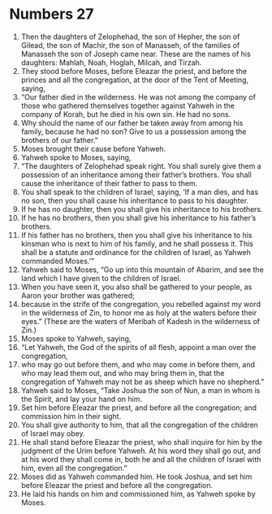 ﻿
# Numbers 27
1. Then the daughters of Zelophehad, the son of Hepher, the son of Gilead, the son of Machir, the son of Manasseh, of the families of Manasseh the son of Joseph came near. These are the names of his daughters: Mahlah, Noah, Hoglah, Milcah, and Tirzah. 
2. They stood before Moses, before Eleazar the priest, and before the princes and all the congregation, at the door of the Tent of Meeting, saying, 
3. “Our father died in the wilderness. He was not among the company of those who gathered themselves together against Yahweh in the company of Korah, but he died in his own sin. He had no sons. 
4. Why should the name of our father be taken away from among his family, because he had no son? Give to us a possession among the brothers of our father.” 
5. Moses brought their cause before Yahweh. 
6. Yahweh spoke to Moses, saying, 
7. “The daughters of Zelophehad speak right. You shall surely give them a possession of an inheritance among their father’s brothers. You shall cause the inheritance of their father to pass to them. 
8. You shall speak to the children of Israel, saying, ‘If a man dies, and has no son, then you shall cause his inheritance to pass to his daughter. 
9. If he has no daughter, then you shall give his inheritance to his brothers. 
10. If he has no brothers, then you shall give his inheritance to his father’s brothers. 
11. If his father has no brothers, then you shall give his inheritance to his kinsman who is next to him of his family, and he shall possess it. This shall be a statute and ordinance for the children of Israel, as Yahweh commanded Moses.’” 
12. Yahweh said to Moses, “Go up into this mountain of Abarim, and see the land which I have given to the children of Israel. 
13. When you have seen it, you also shall be gathered to your people, as Aaron your brother was gathered; 
14. because in the strife of the congregation, you rebelled against my word in the wilderness of Zin, to honor me as holy at the waters before their eyes.” (These are the waters of Meribah of Kadesh in the wilderness of Zin.) 
15. Moses spoke to Yahweh, saying, 
16. “Let Yahweh, the God of the spirits of all flesh, appoint a man over the congregation, 
17. who may go out before them, and who may come in before them, and who may lead them out, and who may bring them in, that the congregation of Yahweh may not be as sheep which have no shepherd.” 
18. Yahweh said to Moses, “Take Joshua the son of Nun, a man in whom is the Spirit, and lay your hand on him. 
19. Set him before Eleazar the priest, and before all the congregation; and commission him in their sight. 
20. You shall give authority to him, that all the congregation of the children of Israel may obey. 
21. He shall stand before Eleazar the priest, who shall inquire for him by the judgment of the Urim before Yahweh. At his word they shall go out, and at his word they shall come in, both he and all the children of Israel with him, even all the congregation.” 
22. Moses did as Yahweh commanded him. He took Joshua, and set him before Eleazar the priest and before all the congregation. 
23. He laid his hands on him and commissioned him, as Yahweh spoke by Moses. 
